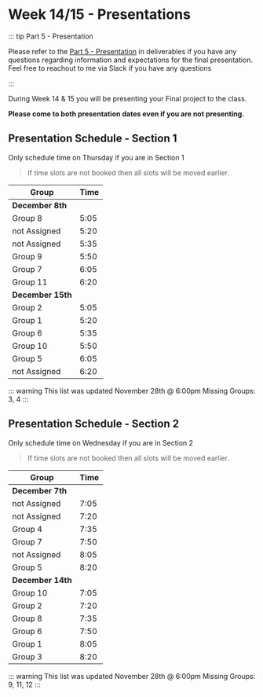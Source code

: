 # Week 14/15 - Presentations

::: tip Part 5 - Presentation

Please refer to the [Part 5 - Presentation](../../deliverables/finalproject/part5.md) in deliverables if you have any questions regarding information and expectations for the final presentation. Feel free to reachout to me via Slack if you have any questions

:::

During Week 14 & 15 you will be presenting your Final project to the class.

**Please come to both presentation dates even if you are not presenting.**

## Presentation Schedule - Section 1

Only schedule time on Thursday if you are in Section 1

> If time slots are not booked then all slots will be moved earlier.

| Group             | Time |
| ----------------- | ---- |
| **December 8th**  |      |
| Group 8           | 5:05 |
| not Assigned      | 5:20 |
| not Assigned      | 5:35 |
| Group 9           | 5:50 |
| Group 7           | 6:05 |
| Group 11          | 6:20 |
| **December 15th** |      |
| Group 2           | 5:05 |
| Group 1           | 5:20 |
| Group 6           | 5:35 |
| Group 10          | 5:50 |
| Group 5           | 6:05 |
| not Assigned      | 6:20 |

::: warning
This list was updated November 28th @ 6:00pm
Missing Groups: 3, 4
:::

## Presentation Schedule - Section 2

Only schedule time on Wednesday if you are in Section 2

> If time slots are not booked then all slots will be moved earlier.

| Group             | Time |
| ----------------- | ---- |
| **December 7th**  |      |
| not Assigned      | 7:05 |
| not Assigned      | 7:20 |
| Group 4           | 7:35 |
| Group 7           | 7:50 |
| not Assigned      | 8:05 |
| Group 5           | 8:20 |
| **December 14th** |      |
| Group 10          | 7:05 |
| Group 2           | 7:20 |
| Group 8           | 7:35 |
| Group 6           | 7:50 |
| Group 1           | 8:05 |
| Group 3           | 8:20 |

::: warning
This list was updated November 28th @ 6:00pm
Missing Groups: 9, 11, 12
:::
